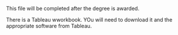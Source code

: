This file will be completed after the degree is awarded.

There is a Tableau wworkbook.  YOu will need to download it and the appropriate software from Tableau.
